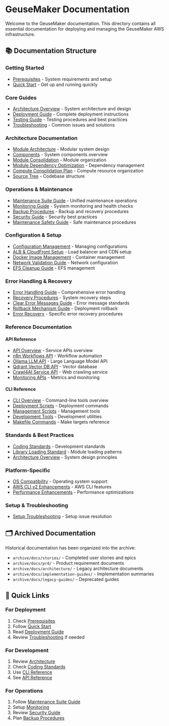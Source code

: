 # GeuseMaker Documentation

Welcome to the GeuseMaker documentation. This directory contains all essential documentation for deploying and managing the GeuseMaker AWS infrastructure.

## 📚 Documentation Structure

### Getting Started
- [Prerequisites](getting-started/prerequisites.md) - System requirements and setup
- [Quick Start](getting-started/quick-start.md) - Get up and running quickly

### Core Guides
- [Architecture Overview](guides/architecture.md) - System architecture and design
- [Deployment Guide](guides/deployment.md) - Complete deployment instructions
- [Testing Guide](guides/testing.md) - Testing procedures and best practices
- [Troubleshooting](guides/troubleshooting.md) - Common issues and solutions

### Architecture Documentation
- [Module Architecture](module-architecture.md) - Modular system design
- [Components](architecture/components.md) - System components overview
- [Module Consolidation](architecture/module-consolidation.md) - Module organization
- [Module Dependency Optimization](architecture/module-dependency-optimization.md) - Dependency management
- [Compute Consolidation Plan](architecture/compute-consolidation-plan.md) - Compute resource organization
- [Source Tree](architecture/source-tree.md) - Codebase structure

### Operations & Maintenance
- [Maintenance Suite Guide](maintenance-suite-guide.md) - Unified maintenance operations
- [Monitoring Guide](monitoring-guide.md) - System monitoring and health checks
- [Backup Procedures](backup-procedures.md) - Backup and recovery procedures
- [Security Guide](security-guide.md) - Security best practices
- [Maintenance Safety Guide](maintenance-safety-guide.md) - Safe maintenance procedures

### Configuration & Setup
- [Configuration Management](configuration-management.md) - Managing configurations
- [ALB & CloudFront Setup](alb-cloudfront-setup.md) - Load balancer and CDN setup
- [Docker Image Management](docker-image-management.md) - Container management
- [Network Validation Guide](network-validation-guide.md) - Network configuration
- [EFS Cleanup Guide](efs-cleanup-guide.md) - EFS management

### Error Handling & Recovery
- [Error Handling Guide](ERROR_HANDLING_GUIDE.md) - Comprehensive error handling
- [Recovery Procedures](RECOVERY_PROCEDURES_GUIDE.md) - System recovery steps
- [Clear Error Messages Guide](clear-error-messages-guide.md) - Error message standards
- [Rollback Mechanism Guide](rollback-mechanism-guide.md) - Deployment rollback
- [Error Recovery](troubleshooting/error-recovery.md) - Specific error recovery procedures

### Reference Documentation

#### API Reference
- [API Overview](reference/api/README.md) - Service APIs overview
- [n8n Workflows API](reference/api/n8n-workflows.md) - Workflow automation
- [Ollama LLM API](reference/api/ollama-endpoints.md) - Large Language Model API
- [Qdrant Vector DB API](reference/api/qdrant-collections.md) - Vector database
- [Crawl4AI Service API](reference/api/crawl4ai-service.md) - Web crawling service
- [Monitoring APIs](reference/api/monitoring.md) - Metrics and monitoring

#### CLI Reference
- [CLI Overview](reference/cli/README.md) - Command-line tools overview
- [Deployment Scripts](reference/cli/deployment.md) - Deployment commands
- [Management Scripts](reference/cli/management.md) - Management tools
- [Development Tools](reference/cli/development.md) - Development utilities
- [Makefile Commands](reference/cli/makefile.md) - Make targets reference

### Standards & Best Practices
- [Coding Standards](coding-standards.md) - Development standards
- [Library Loading Standard](library-loading-standard.md) - Module loading patterns
- [Architecture Overview](architecture.md) - System design principles

### Platform-Specific
- [OS Compatibility](OS-COMPATIBILITY.md) - Operating system support
- [AWS CLI v2 Enhancements](aws-cli-v2-enhancements.md) - AWS CLI features
- [Performance Enhancements](PERFORMANCE_ENHANCEMENTS.md) - Performance optimizations

### Setup & Troubleshooting
- [Setup Troubleshooting](setup/troubleshooting.md) - Setup issue resolution

## 🗂️ Archived Documentation

Historical documentation has been organized into the archive:
- `archive/docs/stories/` - Completed user stories and epics
- `archive/docs/prd/` - Product requirement documents
- `archive/docs/architecture/` - Legacy architecture documents
- `archive/docs/implementation-guides/` - Implementation summaries
- `archive/docs/legacy-guides/` - Deprecated guides

## 📖 Quick Links

### For Deployment
1. Check [Prerequisites](getting-started/prerequisites.md)
2. Follow [Quick Start](getting-started/quick-start.md)
3. Read [Deployment Guide](guides/deployment.md)
4. Review [Troubleshooting](guides/troubleshooting.md) if needed

### For Development
1. Review [Architecture](guides/architecture.md)
2. Check [Coding Standards](coding-standards.md)
3. Use [CLI Reference](reference/cli/)
4. See [API Reference](reference/api/)

### For Operations
1. Follow [Maintenance Suite Guide](maintenance-suite-guide.md)
2. Setup [Monitoring](monitoring-guide.md)
3. Review [Security Guide](security-guide.md)
4. Plan [Backup Procedures](backup-procedures.md)